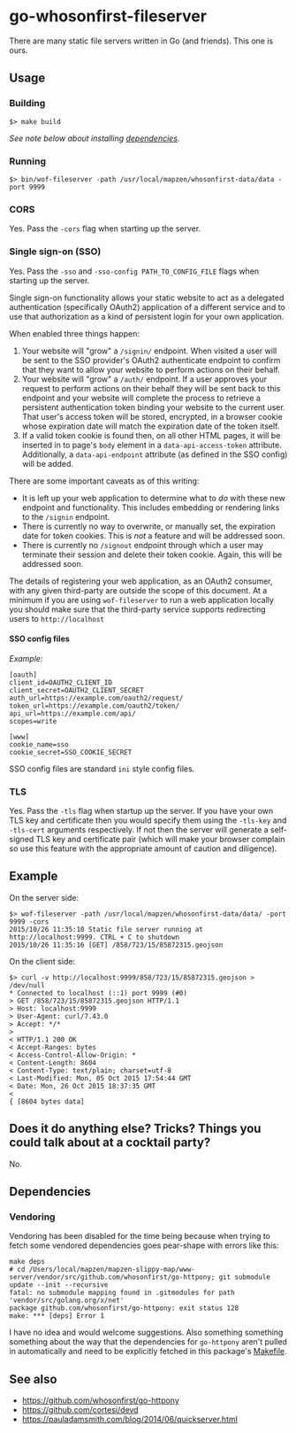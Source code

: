 # go-whosonfirst-fileserver

There are many static file servers written in Go (and friends). This one is ours.

## Usage

### Building

```
$> make build
```

_See note below about installing [dependencies](#dependencies)._

### Running

```
$> bin/wof-fileserver -path /usr/local/mapzen/whosonfirst-data/data -port 9999
```

### CORS

Yes. Pass the `-cors` flag when starting up the server.

### Single sign-on (SSO)

Yes. Pass the `-sso` and `-sso-config PATH_TO_CONFIG_FILE` flags when starting up the server.

Single sign-on functionality allows your static website to act as a delegated authentication (specifically OAuth2) application of a different service and to use that authorization as a kind of persistent login for your own application.

When enabled three things happen:

1. Your website will "grow" a `/signin/` endpoint. When visited a user will be sent to the SSO provider's OAuth2 authenticate endpoint to confirm that they want to allow your website to perform actions on their behalf.
2. Your website will "grow" a `/auth/` endpoint. If a user approves your request to perform actions on their behalf they will be sent back to this endpoint and your website will complete the process to retrieve a persistent authentication token binding your website to the current user. That user's access token will be stored, encrypted, in a browser cookie whose expiration date will match the expiration date of the token itself.
3. If a valid token cookie is found then, on all other HTML pages, it will be inserted in to page's `body` element in a `data-api-access-token` attribute. Additionally, a `data-api-endpoint` attribute (as defined in the SSO config) will be added.

There are some important caveats as of this writing:

* It is left up your web application to determine what to _do_ with these new endpoint and functionality. This includes embedding or rendering links to the `/signin` endpoint.
* There is currently no way to overwrite, or manually set, the expiration date for token cookies. This is _not_ a feature and will be addressed soon.
* There is currently no `/signout` endpoint through which a user may terminate their session and delete their token cookie. Again, this will be addressed soon.

The details of registering your web application, as an OAuth2 consumer, with any given third-party are outside the scope of this document. At a minimum if you are using `wof-fileserver` to run a web application locally you should make sure that the third-party service supports redirecting users to `http://localhost`

#### SSO config files

_Example:_

```
[oauth]
client_id=OAUTH2_CLIENT_ID
client_secret=OAUTH2_CLIENT_SECRET
auth_url=https://example.com/oauth2/request/
token_url=https://example.com/oauth2/token/
api_url=https://example.com/api/
scopes=write

[www]
cookie_name=sso
cookie_secret=SSO_COOKIE_SECRET
```

SSO config files are standard `ini` style config files.

### TLS

Yes. Pass the `-tls` flag when startup up the server. If you have your own TLS key and certificate then you would specify them using the `-tls-key` and `-tls-cert` arguments respectively. If not then the server will generate a self-signed TLS key and certificate pair (which will make your browser complain so use this feature with the appropriate amount of caution and diligence).

## Example

On the server side:

```
$> wof-fileserver -path /usr/local/mapzen/whosonfirst-data/data/ -port 9999 -cors
2015/10/26 11:35:10 Static file server running at http://localhost:9999. CTRL + C to shutdown
2015/10/26 11:35:16 [GET] /858/723/15/85872315.geojson
```

On the client side:

```
$> curl -v http://localhost:9999/858/723/15/85872315.geojson > /dev/null
* Connected to localhost (::1) port 9999 (#0)
> GET /858/723/15/85872315.geojson HTTP/1.1
> Host: localhost:9999
> User-Agent: curl/7.43.0
> Accept: */*
> 
< HTTP/1.1 200 OK
< Accept-Ranges: bytes
< Access-Control-Allow-Origin: *
< Content-Length: 8604
< Content-Type: text/plain; charset=utf-8
< Last-Modified: Mon, 05 Oct 2015 17:54:44 GMT
< Date: Mon, 26 Oct 2015 18:37:35 GMT
< 
{ [8604 bytes data]
```

## Does it do anything else? Tricks? Things you could talk about at a cocktail party?

No.

## Dependencies

### Vendoring

Vendoring has been disabled for the time being because when trying to fetch some vendored dependencies goes pear-shape with errors like this:

```
make deps
# cd /Users/local/mapzen/mapzen-slippy-map/www-server/vendor/src/github.com/whosonfirst/go-httpony; git submodule update --init --recursive
fatal: no submodule mapping found in .gitmodules for path 'vendor/src/golang.org/x/net'
package github.com/whosonfirst/go-httpony: exit status 128
make: *** [deps] Error 1
```

I have no idea and would welcome suggestions. Also something something something about the way that the dependencies for `go-httpony` aren't pulled in automatically and need to be explicitly fetched in this package's [Makefile](Makefile).

## See also

* https://github.com/whosonfirst/go-httpony
* https://github.com/cortesi/devd
* https://pauladamsmith.com/blog/2014/06/quickserver.html
